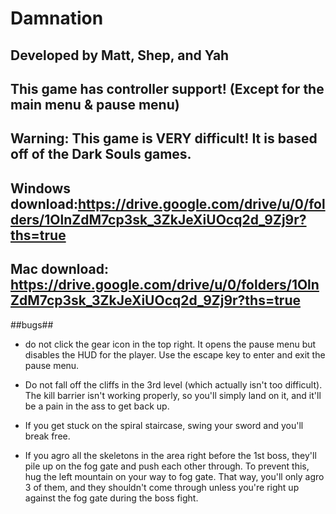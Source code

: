 # Damnation

## Developed by Matt, Shep, and Yah

## This game has controller support! (Except for the main menu & pause menu)

## Warning: This game is VERY difficult! It is based off of the Dark Souls games.

## Windows download:https://drive.google.com/drive/u/0/folders/1OlnZdM7cp3sk_3ZkJeXiUOcq2d_9Zj9r?ths=true

## Mac download: https://drive.google.com/drive/u/0/folders/1OlnZdM7cp3sk_3ZkJeXiUOcq2d_9Zj9r?ths=true

##bugs##
- do not click the gear icon in the top right. It opens the pause menu but
disables the HUD for the player. Use the escape key to enter and exit the pause
menu.

- Do not fall off the cliffs in the 3rd level (which actually isn't too difficult). The kill barrier isn't working properly, so you'll simply land on it, and it'll be a pain in the ass to get back up.

- If you get stuck on the spiral staircase, swing your sword and you'll break free.

- If you agro all the skeletons in the area right before the 1st boss, they'll pile up on the fog gate and push each other through. To prevent this, hug the left mountain on your way to fog gate. That way, you'll only agro 3 of them, and they shouldn't come through unless you're right up against the fog gate during the boss fight.
